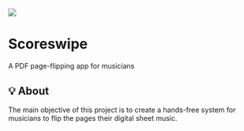 # ![](![image](https://github.com/16BitNarwhal/ScoreSwipe/assets/132689272/67a27554-31f0-4ebd-890a-f151d4ce325b)) 

<h1>Scoreswipe</h1>

A PDF page-flipping app for musicians

## :bulb: About
The main objective of this project is to create a hands-free system for musicians to flip the pages their digital sheet music. 

